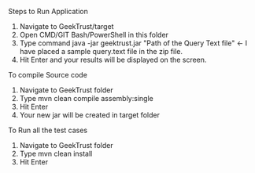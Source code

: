 Steps to Run Application
1. Navigate to GeekTrust/target
2. Open CMD/GIT Bash/PowerShell in this folder
3. Type command java -jar geektrust.jar "Path of the Query Text file"  <- I have placed a sample query.text file in the zip file.
4. Hit Enter and your results will be displayed on the screen.

To compile Source code
1. Navigate to GeekTrust folder 
2. Type mvn clean compile assembly:single
3. Hit Enter
4. Your new jar will be created in target folder

To Run all the test cases
1. Navigate to GeekTrust folder 
2. Type mvn clean install
3. Hit Enter
